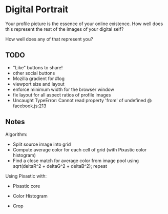 Digital Portrait
================

Your profile picture is the essence of your online existence. How well does this represent the rest of the images of your digital self?

How well does any of that represent you?


TODO
----

 - "Like" buttons to share!
  - other social buttons
 - Mozilla gradient for #log
 - viewport size and layout
  - enforce minimum width for the browser window
  - fix layout for all aspect ratios of profile images
 - Uncaught TypeError: Cannot read property 'from' of undefined @ facebook.js:213


Notes
-----

Algorithm:

- Split source image into grid
- Compute average color for each cell of grid (with Pixastic color histogram)
- Find a close match for average color from image pool using sqrt(deltaR^2 + deltaG^2 + deltaB^2); repeat

Using Pixastic with:
 
 - Pixastic core

 - Color Histogram
 - Crop
